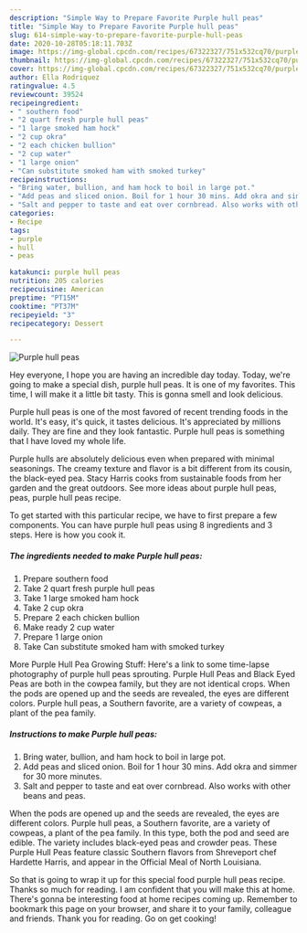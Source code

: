 ```yaml
---
description: "Simple Way to Prepare Favorite Purple hull peas"
title: "Simple Way to Prepare Favorite Purple hull peas"
slug: 614-simple-way-to-prepare-favorite-purple-hull-peas
date: 2020-10-28T05:18:11.703Z
image: https://img-global.cpcdn.com/recipes/67322327/751x532cq70/purple-hull-peas-recipe-main-photo.jpg
thumbnail: https://img-global.cpcdn.com/recipes/67322327/751x532cq70/purple-hull-peas-recipe-main-photo.jpg
cover: https://img-global.cpcdn.com/recipes/67322327/751x532cq70/purple-hull-peas-recipe-main-photo.jpg
author: Ella Rodriquez
ratingvalue: 4.5
reviewcount: 39524
recipeingredient:
- " southern food"
- "2 quart fresh purple hull peas"
- "1 large smoked ham hock"
- "2 cup okra"
- "2 each chicken bullion"
- "2 cup water"
- "1 large onion"
- "Can substitute smoked ham with smoked turkey"
recipeinstructions:
- "Bring water, bullion, and ham hock to boil in large pot."
- "Add peas and sliced onion. Boil for 1 hour 30 mins. Add okra and simmer for 30 more minutes."
- "Salt and pepper to taste and eat over cornbread. Also works with other beans and peas."
categories:
- Recipe
tags:
- purple
- hull
- peas

katakunci: purple hull peas 
nutrition: 205 calories
recipecuisine: American
preptime: "PT15M"
cooktime: "PT37M"
recipeyield: "3"
recipecategory: Dessert

---
```



![Purple hull peas](https://img-global.cpcdn.com/recipes/67322327/751x532cq70/purple-hull-peas-recipe-main-photo.jpg)

Hey everyone, I hope you are having an incredible day today. Today, we're going to make a special dish, purple hull peas. It is one of my favorites. This time, I will make it a little bit tasty. This is gonna smell and look delicious.

Purple hull peas is one of the most favored of recent trending foods in the world. It's easy, it's quick, it tastes delicious. It's appreciated by millions daily. They are fine and they look fantastic. Purple hull peas is something that I have loved my whole life.

Purple hulls are absolutely delicious even when prepared with minimal seasonings. The creamy texture and flavor is a bit different from its cousin, the black-eyed pea. Stacy Harris cooks from sustainable foods from her garden and the great outdoors. See more ideas about purple hull peas, peas, purple hull peas recipe.


To get started with this particular recipe, we have to first prepare a few components. You can have purple hull peas using 8 ingredients and 3 steps. Here is how you cook it.

<!--inarticleads1-->

##### The ingredients needed to make Purple hull peas:

1. Prepare  southern food
1. Take 2 quart fresh purple hull peas
1. Take 1 large smoked ham hock
1. Take 2 cup okra
1. Prepare 2 each chicken bullion
1. Make ready 2 cup water
1. Prepare 1 large onion
1. Take Can substitute smoked ham with smoked turkey


More Purple Hull Pea Growing Stuff: Here&#39;s a link to some time-lapse photography of purple hull peas sprouting. Purple Hull Peas and Black Eyed Peas are both in the cowpea family, but they are not identical crops. When the pods are opened up and the seeds are revealed, the eyes are different colors. Purple hull peas, a Southern favorite, are a variety of cowpeas, a plant of the pea family. 

<!--inarticleads2-->

##### Instructions to make Purple hull peas:

1. Bring water, bullion, and ham hock to boil in large pot.
1. Add peas and sliced onion. Boil for 1 hour 30 mins. Add okra and simmer for 30 more minutes.
1. Salt and pepper to taste and eat over cornbread. Also works with other beans and peas.


When the pods are opened up and the seeds are revealed, the eyes are different colors. Purple hull peas, a Southern favorite, are a variety of cowpeas, a plant of the pea family. In this type, both the pod and seed are edible. The variety includes black-eyed peas and crowder peas. These Purple Hull Peas feature classic Southern flavors from Shreveport chef Hardette Harris, and appear in the Official Meal of North Louisiana. 

So that is going to wrap it up for this special food purple hull peas recipe. Thanks so much for reading. I am confident that you will make this at home. There's gonna be interesting food at home recipes coming up. Remember to bookmark this page on your browser, and share it to your family, colleague and friends. Thank you for reading. Go on get cooking!
